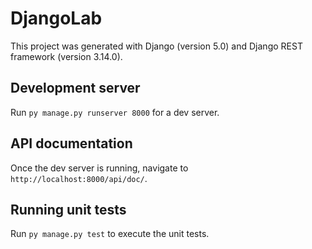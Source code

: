 # DjangoLab

This project was generated with Django (version 5.0) and Django REST framework (version 3.14.0).

## Development server

Run `py manage.py runserver 8000` for a dev server.

## API documentation

Once the dev server is running, navigate to `http://localhost:8000/api/doc/`.

## Running unit tests

Run `py manage.py test` to execute the unit tests.